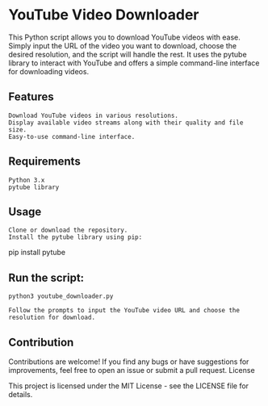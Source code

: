 # YouTube Video Downloader

This Python script allows you to download YouTube videos with ease. Simply input the URL of the video you want to download, choose the desired resolution, and the script will handle the rest. It uses the pytube library to interact with YouTube and offers a simple command-line interface for downloading videos.
## Features

    Download YouTube videos in various resolutions.
    Display available video streams along with their quality and file size.
    Easy-to-use command-line interface.

## Requirements

    Python 3.x
    pytube library

## Usage

    Clone or download the repository.
    Install the pytube library using pip:

pip install pytube

## Run the script:

    python3 youtube_downloader.py

    Follow the prompts to input the YouTube video URL and choose the resolution for download.

## Contribution

Contributions are welcome! If you find any bugs or have suggestions for improvements, feel free to open an issue or submit a pull request.
License

This project is licensed under the MIT License - see the LICENSE file for details.
